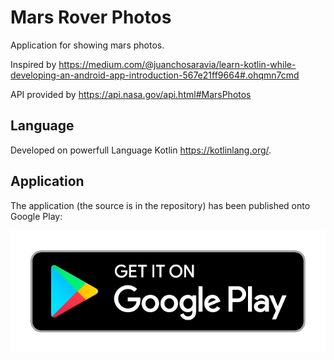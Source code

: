 # Mars Rover Photos
Application for showing mars photos.

Inspired by https://medium.com/@juanchosaravia/learn-kotlin-while-developing-an-android-app-introduction-567e21ff9664#.ohqmn7cmd 

API provided by https://api.nasa.gov/api.html#MarsPhotos

## Language
Developed on powerfull Language Kotlin https://kotlinlang.org/. 

## Application
The application (the source is in the repository) has been published onto Google Play:

[![Get it on Google Play](https://github.com/Sirelon/Mars-Rover-Photos/blob/master/google_play_icon.png)](http://play.google.com/store/apps/details?id=com.sirelon.marsroverphotos)
